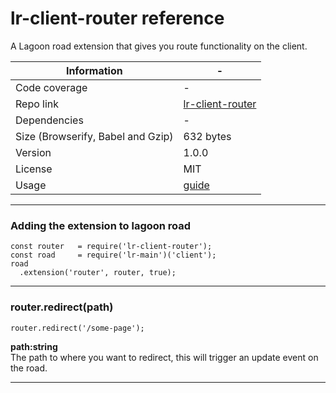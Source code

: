 # lr-client-router reference

A Lagoon road extension that gives you route functionality on the client.

| Information | - |
| ----------- | - |
| Code coverage | - |
| Repo link | [lr-client-router](https://github.com/lagoon-road/lr-client-router) |
| Dependencies | - |
| Size (Browserify, Babel and Gzip)| 632 bytes |
| Version | 1.0.0 |
| License | MIT |
| Usage | [guide](https://lagoonroad.com/guide) |

---

### Adding the extension to lagoon road

```
const router   = require('lr-client-router');
const road     = require('lr-main')('client');
road
  .extension('router', router, true);
```

---

### router.redirect(path)

```
router.redirect('/some-page');
```

**path:string**  
The path to where you want to redirect, this will trigger an update event on the road.

---

